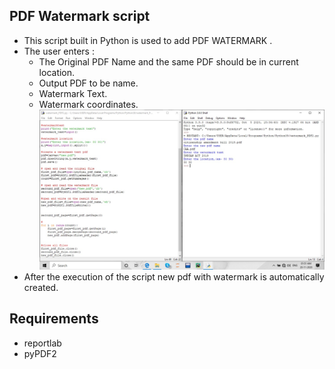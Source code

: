 ## PDF Watermark script
- This script built in Python is used to add PDF WATERMARK . 
- The user enters :
    - The Original PDF Name and the same PDF should be in current location.
    - Output PDF to be name.
    - Watermark Text.
    - Watermark coordinates.
![Image](pdf.jpeg)
- After the execution of the script new pdf with watermark is automatically created.

## Requirements
  - reportlab
  - pyPDF2

